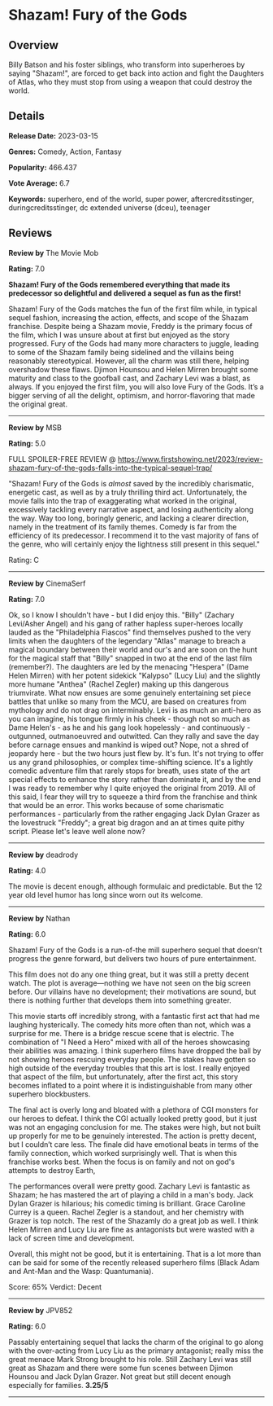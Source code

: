 # Shazam! Fury of the Gods

## Overview

 Billy Batson and his foster siblings, who transform into superheroes by saying "Shazam!", are forced to get back into action and fight the Daughters of Atlas, who they must stop from using a weapon that could destroy the world.

## Details

**Release Date:** 2023-03-15

**Genres:** Comedy, Action, Fantasy

**Popularity:** 466.437

**Vote Average:** 6.7

**Keywords:** superhero, end of the world, super power, aftercreditsstinger, duringcreditsstinger, dc extended universe (dceu), teenager

## Reviews

**Review by** The Movie Mob

**Rating:** 7.0

**Shazam! Fury of the Gods remembered everything that made its predecessor so delightful and delivered a sequel as fun as the first!**

Shazam! Fury of the Gods matches the fun of the first film while, in typical sequel fashion, increasing the action, effects, and scope of the Shazam franchise. Despite being a Shazam movie, Freddy is the primary focus of the film, which I was unsure about at first but enjoyed as the story progressed. Fury of the Gods had many more characters to juggle, leading to some of the Shazam family being sidelined and the villains being reasonably stereotypical. However, all the charm was still there, helping overshadow these flaws. Djimon Hounsou and Helen Mirren brought some maturity and class to the goofball cast, and Zachary Levi was a blast, as always. If you enjoyed the first film, you will also love Fury of the Gods. It’s a bigger serving of all the delight, optimism, and horror-flavoring that made the original great.

---

**Review by** MSB

**Rating:** 5.0

FULL SPOILER-FREE REVIEW @ https://www.firstshowing.net/2023/review-shazam-fury-of-the-gods-falls-into-the-typical-sequel-trap/

"Shazam! Fury of the Gods is *almost* saved by the incredibly charismatic, energetic cast, as well as by a truly thrilling third act. Unfortunately, the movie falls into the trap of exaggerating what worked in the original, excessively tackling every narrative aspect, and losing authenticity along the way. Way too long, boringly generic, and lacking a clearer direction, namely in the treatment of its family themes. Comedy is far from the efficiency of its predecessor. I recommend it to the vast majority of fans of the genre, who will certainly enjoy the lightness still present in this sequel."

Rating: C

---

**Review by** CinemaSerf

**Rating:** 7.0

Ok, so I know I shouldn't have - but I did enjoy this. "Billy" (Zachary Levi/Asher Angel) and his gang of rather hapless super-heroes locally lauded as the "Philadelphia Fiascos" find themselves pushed to the very limits when the daughters of the legendary "Atlas" manage to breach a magical boundary between their world and our's and are soon on the hunt for the magical staff that "Billy" snapped in two at the end of the last film (remember?). The daughters are led by the menacing "Hespera" (Dame Helen Mirren) with her potent sidekick "Kalypso" (Lucy Liu) and the slightly more humane "Anthea" (Rachel Zegler) making up this dangerous triumvirate. What now ensues are some genuinely entertaining set piece battles that unlike so many from the MCU, are based on creatures from mythology and do not drag on interminably. Levi is as much an anti-hero as you can imagine, his tongue firmly in his cheek - though not so much as Dame Helen's - as he and his gang look hopelessly - and continuously - outgunned, outmanoeuvred and outwitted. Can they rally and save the day before carnage ensues and mankind is wiped out? Nope, not a shred of jeopardy here - but the two hours just flew by. It's fun. It's not trying to offer us any grand philosophies, or complex time-shifting science. It's a lightly comedic adventure film that rarely stops for breath, uses state of the art special effects to enhance the story rather than dominate it, and by the end I was ready to remember why I quite enjoyed the original from 2019. All of this said, I fear they will try to squeeze a third from the franchise and think that would be an error. This works because of some charismatic performances - particularly from the rather engaging Jack Dylan Grazer as the lovestruck "Freddy"; a great big dragon and an at times quite pithy script. Please let's leave well alone now?

---

**Review by** deadrody

**Rating:** 4.0

The movie is decent enough, although formulaic and predictable.  But the 12 year old level humor has long since worn out its welcome.

---

**Review by** Nathan

**Rating:** 6.0

Shazam! Fury of the Gods is a run-of-the mill superhero sequel that doesn’t progress the genre forward, but delivers two hours of pure entertainment.

This film does not do any one thing great, but it was still a pretty decent watch. The plot is average—nothing we have not seen on the big screen before. Our villains have no development; their motivations are sound, but there is nothing further that develops them into something greater.

This movie starts off incredibly strong, with a fantastic first act that had me laughing hysterically. The comedy hits more often than not, which was a surprise for me. There is a bridge rescue scene that is electric. The combination of "I Need a Hero" mixed with all of the heroes showcasing their abilities was amazing. I think superhero films have dropped the ball by not showing heroes rescuing everyday people. The stakes have gotten so high outside of the everyday troubles that this art is lost. I really enjoyed that aspect of the film, but unfortunately, after the first act, this story becomes inflated to a point where it is indistinguishable from many other superhero blockbusters.

The final act is overly long and bloated with a plethora of CGI monsters for our heroes to defeat. I think the CGI actually looked pretty good, but it just was not an engaging conclusion for me. The stakes were high, but not built up properly for me to be genuinely interested. The action is pretty decent, but I couldn’t care less. The finale did have emotional beats in terms of the family connection, which worked surprisingly well. That is when this franchise works best. When the focus is on family and not on god's attempts to destroy Earth,

The performances overall were pretty good. Zachary Levi is fantastic as Shazam; he has mastered the art of playing a child in a man's body. Jack Dylan Grazer is hilarious; his comedic timing is brilliant. Grace Caroline Currey is a queen. Rachel Zegler is a standout, and her chemistry with Grazer is top notch. The rest of the Shazamly do a great job as well. I think Helen Mirren and Lucy Liu are fine as antagonists but were wasted with a lack of screen time and development.

Overall, this might not be good, but it is entertaining. That is a lot more than can be said for some of the recently released superhero films (Black Adam and Ant-Man and the Wasp: Quantumania).

Score: 65%
Verdict: Decent

---

**Review by** JPV852

**Rating:** 6.0

Passably entertaining sequel that lacks the charm of the original to go along with the over-acting from Lucy Liu as the primary antagonist; really miss the great menace Mark Strong brought to his role. Still Zachary Levi was still great as Shazam and there were some fun scenes between Djimon Hounsou and Jack Dylan Grazer. Not great but still decent enough especially for families. **3.25/5**

---

